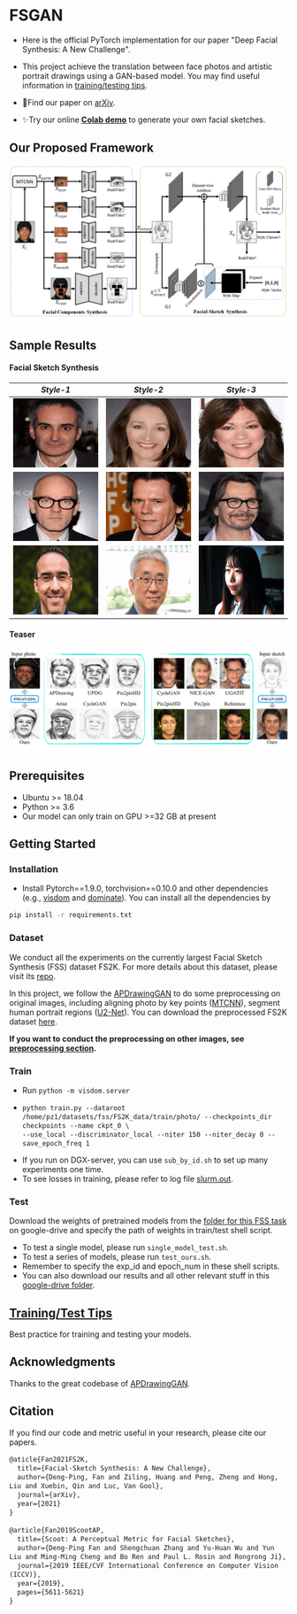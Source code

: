 
# FSGAN

+ Here is the official PyTorch implementation for our paper "Deep Facial Synthesis: A New Challenge".

+ This project achieve the translation between face photos and artistic portrait drawings using a GAN-based model.
    You may find useful information in  [training/testing tips](docs/tips.md).

+ 📕Find our paper on [arXiv](https://arxiv.org/abs/2112.15439).

+ ✨Try our online [**Colab demo**](https://colab.research.google.com/drive/1rv49wo3b4AZIIbEQdVQR2RfZF4p7YIOl?usp=sharing) to generate your own facial sketches.


## Our Proposed Framework

![Framework-FSGAN](README.assets/Framework-FSGAN.png)

## Sample Results

#### Facial Sketch Synthesis

|                       *Style-1*                       |                      *Style-2*                       |                       *Style-3*                       |
| :---------------------------------------------------: | :--------------------------------------------------: | :---------------------------------------------------: |
| <img src="README.assets/0.gif"  height=125 width=170> | <img src="README.assets/1.gif" height=125 width=170> | <img src="README.assets/2.gif" height=125 width=170>  |
| <img src="README.assets/3.gif" height=125 width=170>  | <img src="README.assets/4.gif" height=125 width=170> | <img src="README.assets/5.gif" height=125 width=170>  |
| <img src="README.assets/8.gif" height=125 width=170>  | <img src="README.assets/9.gif" height=125 width=170> | <img src="README.assets/10.gif" height=125 width=170> |

#### Teaser

![Teaser](README.assets/Teaser.png)

## Prerequisites
- Ubuntu >= 18.04
- Python >= 3.6
- Our model can only train on GPU >=32 GB at present


## Getting Started
### Installation
- Install Pytorch\=\=1.9.0, torchvision\=\=0.10.0 and other dependencies (e.g., [visdom](https://github.com/facebookresearch/visdom) and [dominate](https://github.com/Knio/dominate)). You can install all the dependencies by
```bash
pip install -r requirements.txt
```

### Dataset

We conduct all the experiments on the currently largest Facial Sketch Synthesis (FSS) dataset FS2K. For more details about this dataset, please visit its [repo](https://github.com/DengPingFan/FS2K).

In this project, we follow the [APDrawingGAN](https://github.com/yiranran/APDrawingGAN/) to do some preprocessing on original images, including aligning photo by key points ([MTCNN](https://arxiv.org/abs/1604.02878)), segment human portrait regions ([U2-Net](https://arxiv.org/abs/2005.09007)). You can download the preprocessed FS2K dataset [here](https://drive.google.com/drive/folders/1A7EphDz3-Y2k9v1SBTY-dEQ7lxKD7wTt?usp=sharing).

**If you want to conduct the preprocessing on other images, see [preprocessing section](preprocess/readme.md).**

### Train
- Run `python -m visdom.server`

- ```shell
  python train.py --dataroot /home/pz1/datasets/fss/FS2K_data/train/photo/ --checkpoints_dir checkpoints --name ckpt_0 \
  --use_local --discriminator_local --niter 150 --niter_decay 0 --save_epoch_freq 1
  ```

+ If you run on DGX-server, you can use `sub_by_id.sh` to set up many experiments one time.
+ To see losses in training, please refer to log file [slurm.out](https://github.com/DengPingFan/FSGAN/blob/main/slurm-221823.out).

### Test

Download the weights of pretrained models from the [folder for this FSS task](https://drive.google.com/drive/folders/1A7EphDz3-Y2k9v1SBTY-dEQ7lxKD7wTt?usp=sharing) on google-drive and specify the path of weights in train/test shell script.

- To test a single model, please run `single_model_test.sh`.
- To test a series of models, please run `test_ours.sh`.
- Remember to specify the exp_id and epoch_num in these shell scripts.
- You can also download our results and all other relevant stuff in this [google-drive folder](https://drive.google.com/drive/folders/1A7EphDz3-Y2k9v1SBTY-dEQ7lxKD7wTt?usp=sharing).


## [Training/Test Tips](docs/tips.md)
Best practice for training and testing your models.

## Acknowledgments
Thanks to the great codebase of [APDrawingGAN](https://github.com/yiranran/APDrawingGAN).

## Citation

If you find our code and metric useful in your research, please cite our papers.

```
@aticle{Fan2021FS2K,
  title={Facial-Sketch Synthesis: A New Challenge},
  author={Deng-Ping, Fan and Ziling, Huang and Peng, Zheng and Hong, Liu and Xuebin, Qin and Luc, Van Gool},
  journal={arXiv},
  year={2021}
}

@article{Fan2019ScootAP,
  title={Scoot: A Perceptual Metric for Facial Sketches},
  author={Deng-Ping Fan and Shengchuan Zhang and Yu-Huan Wu and Yun Liu and Ming-Ming Cheng and Bo Ren and Paul L. Rosin and Rongrong Ji},
  journal={2019 IEEE/CVF International Conference on Computer Vision (ICCV)},
  year={2019},
  pages={5611-5621}
}
```

## 
